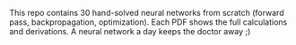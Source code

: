 This repo contains 30 hand-solved neural networks from scratch (forward pass, backpropagation, optimization). Each PDF shows the full calculations and derivations. A neural network a day keeps the doctor away ;)
